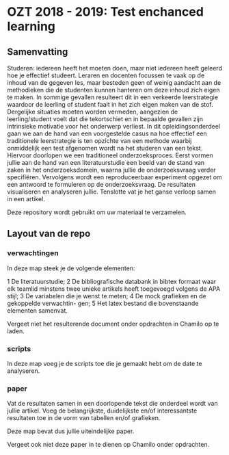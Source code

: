 # OZT 2018 - 2019: Test enchanced learning
## Samenvatting
Studeren: iedereen heeft het moeten doen, maar niet iedereen heeft geleerd hoe je effectief studeert. Leraren en docenten focussen te vaak op de inhoud van de gegeven les, maar besteden geen of weinig aandacht aan de methodieken die de studenten kunnen hanteren om deze inhoud zich eigen te maken. In sommige gevallen resulteert dit in een verkeerde leerstrategie waardoor de leerling of student faalt in het zich eigen maken van de stof. Dergelijke situaties moeten worden vermeden, aangezien de leerling/student voelt dat die tekortschiet en in bepaalde gevallen zijn intrinsieke motivatie voor het onderwerp verliest. In dit opleidingsonderdeel gaan we aan de hand van een voorgestelde casus na hoe effectief een traditionele leerstrategie is ten opzichte van een methode waarbij onmiddelijk een test afgenomen wordt na het studeren van een tekst. Hiervoor doorlopen we een traditioneel onderzoeksproces. Eerst vormen jullie aan de hand van een literatuurstudie een beeld van de stand van zaken in het onderzoeksdomein, waarna jullie de onderzoeksvraag verder specifiëren. Vervolgens wordt een reproduceerbaar experiment opgezet om een antwoord te formuleren op de onderzoeksvraag. De resultaten visualiseren en analyseren jullie. Tenslotte vat je het ganse verloop samen in een artikel.

Deze repository wordt gebruikt om uw materiaal te verzamelen.

## Layout van de repo

### verwachtingen
In deze map steek je de volgende elementen:

1 De literatuurstudie;
2 De bibliografische databank in bibtex formaat waar elk teamlid minstens twee unieke artikels heeft toegevoegd volgens de APA stijl;
3 De variabelen die je wenst te meten;
4 De mock grafieken en de gekoppelde verwachtin-
gen;
5 Het latex bestand die bovenstaande elementen samenvat. 

Vergeet niet het resulterende document onder opdrachten in Chamilo op te laden. 

### scripts
In deze map voeg je de scripts toe die je gemaakt hebt om de date te analyseren. 

### paper
Vat de resultaten samen in een doorlopende tekst die onderdeel wordt van jullie artikel. Voeg de belangrijkste, duidelijkste en/of interessantste resultaten toe in de vorm van tabellen en/of grafieken.

Deze map bevat dus jullie uiteindelijke paper. 

Vergeet ook niet deze paper in te dienen op Chamilo onder opdrachten. 

